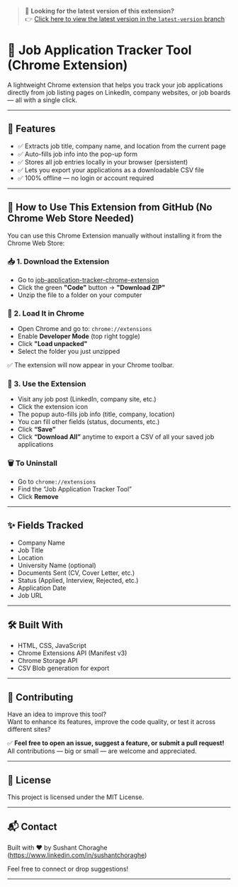 > 🚀 **Looking for the latest version of this extension?**  
> 👉 [Click here to view the latest version in the `latest-version` branch](https://github.com/SushantChoraghe/job-application-tracker-chrome-extension/tree/version_1.1)


# 🧰 Job Application Tracker Tool (Chrome Extension)

A lightweight Chrome extension that helps you track your job applications directly from job listing pages on LinkedIn, company websites, or job boards — all with a single click.

---

## 🚀 Features

- ✅ Extracts job title, company name, and location from the current page
- ✅ Auto-fills job info into the pop-up form
- ✅ Stores all job entries locally in your browser (persistent)
- ✅ Lets you export your applications as a downloadable CSV file
- ✅ 100% offline — no login or account required

---

## 🧩 How to Use This Extension from GitHub (No Chrome Web Store Needed)

You can use this Chrome Extension manually without installing it from the Chrome Web Store:

### 📥 1. Download the Extension

- Go to [job-application-tracker-chrome-extension](https://github.com/SushantChoraghe/job-application-tracker-chrome-extension)
- Click the green **"Code"** button → **"Download ZIP"**
- Unzip the file to a folder on your computer

### 🧩 2. Load It in Chrome

- Open Chrome and go to: `chrome://extensions`
- Enable **Developer Mode** (top right toggle)
- Click **"Load unpacked"**
- Select the folder you just unzipped

✅ The extension will now appear in your Chrome toolbar.

### 🧪 3. Use the Extension

- Visit any job post (LinkedIn, company site, etc.)
- Click the extension icon
- The popup auto-fills job info (title, company, location)
- You can fill other fields (status, documents, etc.)
- Click **“Save”**
- Click **“Download All”** anytime to export a CSV of all your saved job applications

### 🗑️ To Uninstall

- Go to `chrome://extensions`
- Find the “Job Application Tracker Tool”
- Click **Remove**

---

## ✨ Fields Tracked

- Company Name
- Job Title
- Location
- University Name (optional)
- Documents Sent (CV, Cover Letter, etc.)
- Status (Applied, Interview, Rejected, etc.)
- Application Date
- Job URL

---

## 🛠️ Built With

- HTML, CSS, JavaScript
- Chrome Extensions API (Manifest v3)
- Chrome Storage API
- CSV Blob generation for export

---

## 🤝 Contributing

Have an idea to improve this tool?  
Want to enhance its features, improve the code quality, or test it across different sites?

✅ **Feel free to open an issue, suggest a feature, or submit a pull request!**  
All contributions — big or small — are welcome and appreciated.

---

## 📄 License

This project is licensed under the MIT License.

---

## 📬 Contact

Built with ❤️ by Sushant Choraghe (https://www.linkedin.com/in/sushantchoraghe)

Feel free to connect or drop suggestions!

---
